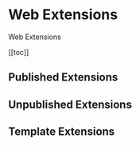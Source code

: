# Web Extensions

Web Extensions

[[toc]]

<!--suppress ES6UnusedImports -->
<script setup>
import { extensionsPublished, extensionsUnpublished, extensionsTemplate } from '../../.vitepress/scripts/apps.js'
</script>

## Published Extensions

<GitHubTable title="Published" :full="true" :repos="extensionsPublished" />

## Unpublished Extensions

<GitHubTable title="Unpublished" :full="true" :repos="extensionsUnpublished" />

## Template Extensions

<GitHubTable title="Template" :full="true" :repos="extensionsTemplate" />
